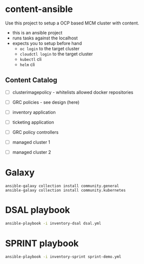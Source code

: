 # content-ansible

Use this project to setup a OCP based MCM cluster with content.

* this is an ansible project
* runs tasks against the localhost
* expects you to setup before hand
  * `oc login` to the target cluster
  * `cloudctl login` to the target cluster
  * `kubectl` cli
  * `helm` cli

## Content Catalog

- [ ] clusterimagepolicy - whitelists allowed docker repositories
- [ ] GRC policies - see design (here)
- [ ] inventory application
- [ ] ticketing application
- [ ] GRC policy controllers
- [ ] managed cluster 1
- [ ] managed cluster 2



# Galaxy

```
ansible-galaxy collection install community.general
ansible-galaxy collection install community.kubernetes
```

# DSAL playbook

```bash
ansible-playbook -i inventory-dsal dsal.yml
```

# SPRINT playbook

```bash
ansible-playbook -i inventory-sprint sprint-demo.yml
```
